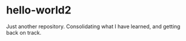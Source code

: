 # hello-world2
Just another repository.
Consolidating what I have learned, and getting back on track.

